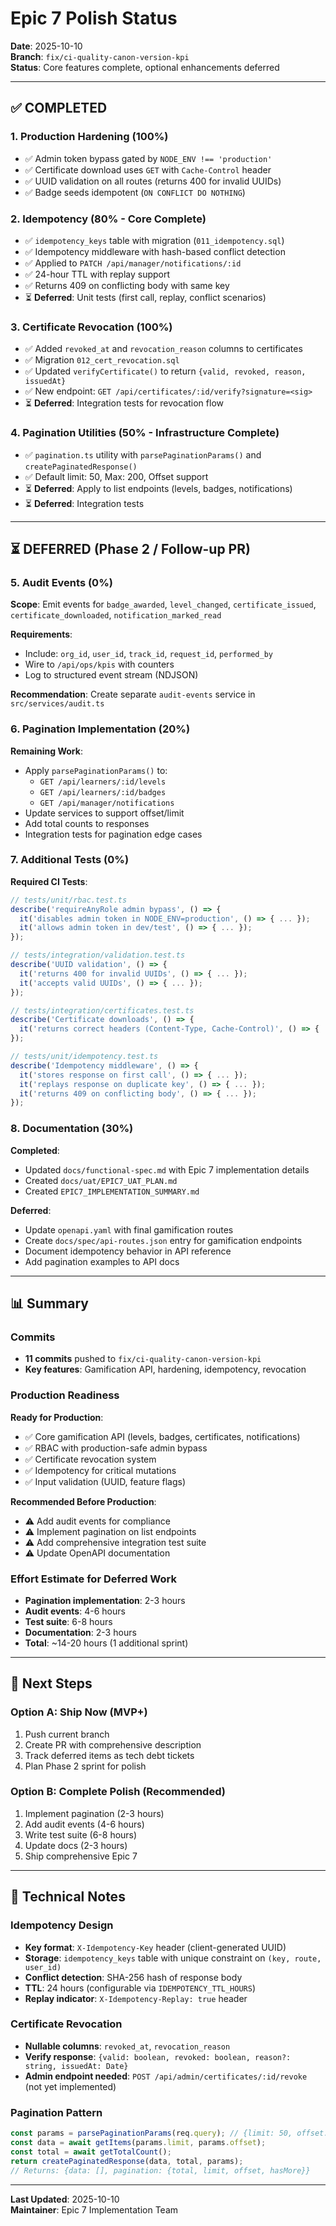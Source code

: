 # Epic 7 Polish Status

**Date**: 2025-10-10  
**Branch**: `fix/ci-quality-canon-version-kpi`  
**Status**: Core features complete, optional enhancements deferred

---

## ✅ COMPLETED

### 1. Production Hardening (100%)
- ✅ Admin token bypass gated by `NODE_ENV !== 'production'`
- ✅ Certificate download uses `GET` with `Cache-Control` header
- ✅ UUID validation on all routes (returns 400 for invalid UUIDs)
- ✅ Badge seeds idempotent (`ON CONFLICT DO NOTHING`)

### 2. Idempotency (80% - Core Complete)
- ✅ `idempotency_keys` table with migration (`011_idempotency.sql`)
- ✅ Idempotency middleware with hash-based conflict detection
- ✅ Applied to `PATCH /api/manager/notifications/:id`
- ✅ 24-hour TTL with replay support
- ✅ Returns 409 on conflicting body with same key
- ⏳ **Deferred**: Unit tests (first call, replay, conflict scenarios)

### 3. Certificate Revocation (100%)
- ✅ Added `revoked_at` and `revocation_reason` columns to certificates
- ✅ Migration `012_cert_revocation.sql`
- ✅ Updated `verifyCertificate()` to return `{valid, revoked, reason, issuedAt}`
- ✅ New endpoint: `GET /api/certificates/:id/verify?signature=<sig>`
- ⏳ **Deferred**: Integration tests for revocation flow

### 4. Pagination Utilities (50% - Infrastructure Complete)
- ✅ `pagination.ts` utility with `parsePaginationParams()` and `createPaginatedResponse()`
- ✅ Default limit: 50, Max: 200, Offset support
- ⏳ **Deferred**: Apply to list endpoints (levels, badges, notifications)
- ⏳ **Deferred**: Integration tests

---

## ⏳ DEFERRED (Phase 2 / Follow-up PR)

### 5. Audit Events (0%)
**Scope**: Emit events for `badge_awarded`, `level_changed`, `certificate_issued`, `certificate_downloaded`, `notification_marked_read`

**Requirements**:
- Include: `org_id`, `user_id`, `track_id`, `request_id`, `performed_by`
- Wire to `/api/ops/kpis` with counters
- Log to structured event stream (NDJSON)

**Recommendation**: Create separate `audit-events` service in `src/services/audit.ts`

### 6. Pagination Implementation (20%)
**Remaining Work**:
- Apply `parsePaginationParams()` to:
  - `GET /api/learners/:id/levels`
  - `GET /api/learners/:id/badges`
  - `GET /api/manager/notifications`
- Update services to support offset/limit
- Add total counts to responses
- Integration tests for pagination edge cases

### 7. Additional Tests (0%)
**Required CI Tests**:
```typescript
// tests/unit/rbac.test.ts
describe('requireAnyRole admin bypass', () => {
  it('disables admin token in NODE_ENV=production', () => { ... });
  it('allows admin token in dev/test', () => { ... });
});

// tests/integration/validation.test.ts
describe('UUID validation', () => {
  it('returns 400 for invalid UUIDs', () => { ... });
  it('accepts valid UUIDs', () => { ... });
});

// tests/integration/certificates.test.ts
describe('Certificate downloads', () => {
  it('returns correct headers (Content-Type, Cache-Control)', () => { ... });
});

// tests/unit/idempotency.test.ts
describe('Idempotency middleware', () => {
  it('stores response on first call', () => { ... });
  it('replays response on duplicate key', () => { ... });
  it('returns 409 on conflicting body', () => { ... });
});
```

### 8. Documentation (30%)
**Completed**:
- Updated `docs/functional-spec.md` with Epic 7 implementation details
- Created `docs/uat/EPIC7_UAT_PLAN.md`
- Created `EPIC7_IMPLEMENTATION_SUMMARY.md`

**Deferred**:
- Update `openapi.yaml` with final gamification routes
- Create `docs/spec/api-routes.json` entry for gamification endpoints
- Document idempotency behavior in API reference
- Add pagination examples to API docs

---

## 📊 Summary

### Commits
- **11 commits** pushed to `fix/ci-quality-canon-version-kpi`
- **Key features**: Gamification API, hardening, idempotency, revocation

### Production Readiness
**Ready for Production**:
- ✅ Core gamification API (levels, badges, certificates, notifications)
- ✅ RBAC with production-safe admin bypass
- ✅ Certificate revocation system
- ✅ Idempotency for critical mutations
- ✅ Input validation (UUID, feature flags)

**Recommended Before Production**:
- ⚠️ Add audit events for compliance
- ⚠️ Implement pagination on list endpoints
- ⚠️ Add comprehensive integration test suite
- ⚠️ Update OpenAPI documentation

### Effort Estimate for Deferred Work
- **Pagination implementation**: 2-3 hours
- **Audit events**: 4-6 hours
- **Test suite**: 6-8 hours
- **Documentation**: 2-3 hours
- **Total**: ~14-20 hours (1 additional sprint)

---

## 🚀 Next Steps

### Option A: Ship Now (MVP+)
1. Push current branch
2. Create PR with comprehensive description
3. Track deferred items as tech debt tickets
4. Plan Phase 2 sprint for polish

### Option B: Complete Polish (Recommended)
1. Implement pagination (2-3 hours)
2. Add audit events (4-6 hours)
3. Write test suite (6-8 hours)
4. Update docs (2-3 hours)
5. Ship comprehensive Epic 7

---

## 📝 Technical Notes

### Idempotency Design
- **Key format**: `X-Idempotency-Key` header (client-generated UUID)
- **Storage**: `idempotency_keys` table with unique constraint on `(key, route, user_id)`
- **Conflict detection**: SHA-256 hash of response body
- **TTL**: 24 hours (configurable via `IDEMPOTENCY_TTL_HOURS`)
- **Replay indicator**: `X-Idempotency-Replay: true` header

### Certificate Revocation
- **Nullable columns**: `revoked_at`, `revocation_reason`
- **Verify response**: `{valid: boolean, revoked: boolean, reason?: string, issuedAt: Date}`
- **Admin endpoint needed**: `POST /api/admin/certificates/:id/revoke` (not yet implemented)

### Pagination Pattern
```typescript
const params = parsePaginationParams(req.query); // {limit: 50, offset: 0}
const data = await getItems(params.limit, params.offset);
const total = await getTotalCount();
return createPaginatedResponse(data, total, params);
// Returns: {data: [], pagination: {total, limit, offset, hasMore}}
```

---

**Last Updated**: 2025-10-10  
**Maintainer**: Epic 7 Implementation Team

